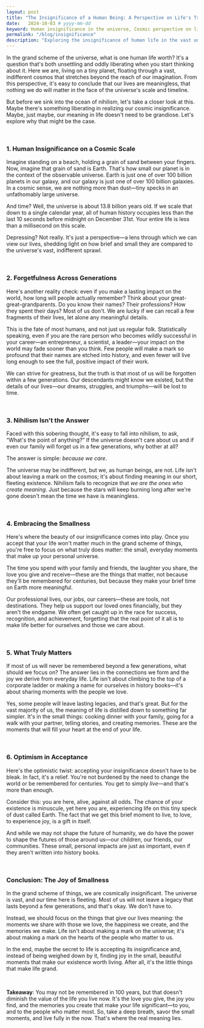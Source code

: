 ```yaml
---
layout: post
title: "The Insignificance of a Human Being: A Perspective on Life's True Meaning"
date:   2024-10-03 # yyyy-mm-dd
keyword: Human insignificance in the universe, Cosmic perspective on life, Nihilism vs optimism, Existential meaning of life
permalink: "/blog/insignificance"
description: "Exploring the insignificance of human life in the vast universe and finding profound meaning in small, everyday moments with loved ones."
---
```


In the grand scheme of the universe, what is one human life worth? It's a question that's both unsettling and oddly liberating when you start thinking about it. Here we are, living on a tiny planet, floating through a vast, indifferent cosmos that stretches beyond the reach of our imagination. From this perspective, it's easy to conclude that our lives are meaningless, that nothing we do will matter in the face of the universe's scale and timeline.

But before we sink into the ocean of nihilism, let's take a closer look at this. Maybe there's something liberating in realizing our cosmic insignificance. Maybe, just maybe, our meaning in life doesn't need to be grandiose. Let's explore why that might be the case.

<br/>

### **1. Human Insignificance on a Cosmic Scale**

Imagine standing on a beach, holding a grain of sand between your fingers. Now, imagine that grain of sand is Earth. That's how small our planet is in the context of the observable universe. Earth is just one of over 100 billion planets in our galaxy, and our galaxy is just one of over 100 billion galaxies. In a cosmic sense, we are nothing more than dust—tiny specks in an unfathomably large universe.

And time? Well, the universe is about 13.8 billion years old. If we scale that down to a single calendar year, all of human history occupies less than the last 10 seconds before midnight on December 31st. Your entire life is less than a millisecond on this scale.

Depressing? Not really. It's just a perspective—a lens through which we can view our lives, shedding light on how brief and small they are compared to the universe's vast, indifferent sprawl.

<br/>

### **2. Forgetfulness Across Generations**

Here's another reality check: even if you make a lasting impact on the world, how long will people actually remember? Think about your great-great-grandparents. Do you know their names? Their professions? How they spent their days? Most of us don't. We are lucky if we can recall a few fragments of their lives, let alone any meaningful details.

This is the fate of most humans, and not just us regular folk. Statistically speaking, even if you are the rare person who becomes wildly successful in your career—an entrepreneur, a scientist, a leader—your impact on the world may fade sooner than you think. Few people will make a mark so profound that their names are etched into history, and even fewer will live long enough to see the full, positive impact of their work.

We can strive for greatness, but the truth is that most of us will be forgotten within a few generations. Our descendants might know we existed, but the details of our lives—our dreams, struggles, and triumphs—will be lost to time.

<br/>

### **3. Nihilism Isn't the Answer**

Faced with this sobering thought, it's easy to fall into nihilism, to ask, “What's the point of anything?” If the universe doesn't care about us and if even our family will forget us in a few generations, why bother at all?

The answer is simple: *because we care*.

The universe may be indifferent, but we, as human beings, are not. Life isn't about leaving a mark on the cosmos; it's about finding meaning in our short, fleeting existence. Nihilism fails to recognize that *we are the ones who create meaning*. Just because the stars will keep burning long after we're gone doesn't mean the time we have is meaningless.

<br/>

### **4. Embracing the Smallness**

Here's where the beauty of our insignificance comes into play. Once you accept that your life won't matter much in the grand scheme of things, you're free to focus on what truly does matter: the small, everyday moments that make up your personal universe.

The time you spend with your family and friends, the laughter you share, the love you give and receive—these are the things that matter, not because they'll be remembered for centuries, but because they make your brief time on Earth more meaningful. 

Our professional lives, our jobs, our careers—these are tools, not destinations. They help us support our loved ones financially, but they aren't the endgame. We often get caught up in the race for success, recognition, and achievement, forgetting that the real point of it all is to make life better for ourselves and those we care about.

<br/>

### **5. What Truly Matters**

If most of us will never be remembered beyond a few generations, what should we focus on? The answer lies in the connections we form and the joy we derive from everyday life. Life isn't about climbing to the top of a corporate ladder or making a name for ourselves in history books—it's about sharing moments with the people we love.

Yes, some people will leave lasting legacies, and that's great. But for the vast majority of us, the meaning of life is distilled down to something far simpler. It's in the small things: cooking dinner with your family, going for a walk with your partner, telling stories, and creating memories. These are the moments that will fill your heart at the end of your life.

<br/>

### **6. Optimism in Acceptance**

Here's the optimistic twist: accepting your insignificance doesn't have to be bleak. In fact, it's a relief. You're not burdened by the need to change the world or be remembered for centuries. You get to simply *live*—and that's more than enough.

Consider this: you are here, alive, against all odds. The chance of your existence is minuscule, yet here you are, experiencing life on this tiny speck of dust called Earth. The fact that we get this brief moment to live, to love, to experience joy, is a gift in itself.

And while we may not shape the future of humanity, we do have the power to shape the futures of those around us—our children, our friends, our communities. These small, personal impacts are just as important, even if they aren't written into history books.

<br/>

### **Conclusion: The Joy of Smallness**

In the grand scheme of things, we are cosmically insignificant. The universe is vast, and our time here is fleeting. Most of us will not leave a legacy that lasts beyond a few generations, and that's okay. We don't have to.

Instead, we should focus on the things that give our lives meaning: the moments we share with those we love, the happiness we create, and the memories we make. Life isn't about making a mark on the universe; it's about making a mark on the hearts of the people who matter to us.

In the end, maybe the secret to life is accepting its insignificance and, instead of being weighed down by it, finding joy in the small, beautiful moments that make our existence worth living. After all, it's the little things that make life grand.

<br/>

**Takeaway**: You may not be remembered in 100 years, but that doesn't diminish the value of the life you live now. It's the love you give, the joy you find, and the memories you create that make your life significant—to you, and to the people who matter most. So, take a deep breath, savor the small moments, and live fully in the now. That's where the real meaning lies.
